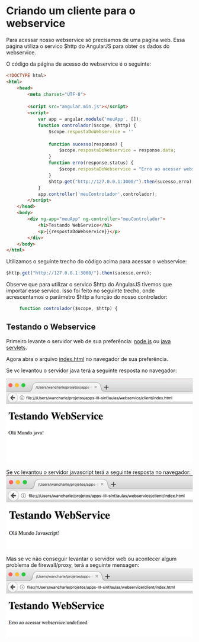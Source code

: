 
# Criando um cliente para o webservice

Para acessar nosso webservice só precisamos de uma pagina web. Essa página utiliza o servico $http do AngularJS para obter os dados do webservice.

O código da página  de acesso do webservice é o seguinte:
```HTML
<!DOCTYPE html>
<html>
    <head>
        <meta charset="UTF-8">

        <script src="angular.min.js"></script>
        <script>
            var app = angular.module('meuApp', []);
            function controlador($scope, $http) {
                $scope.respostaDoWebservice = '' 
                
                function sucesso(response) {
                    $scope.respostaDoWebservice = response.data;
                }
                function erro(response,status) {
                    $scope.respostaDoWebservice = "Erro ao acessar webservice:" + response.statusText + status;
                }
                $http.get("http://127.0.0.1:3000/").then(sucesso,erro);
            }
            app.controller('meuControlador',controlador);
        </script>
    </head>
    <body>
        <div ng-app="meuApp" ng-controller="meuControlador">
            <h1>Testando WebService</h1>
            <p>{{respostaDoWebservice}}</p>
        </div>
    </body>
</html>
```

Utilizamos o seguinte trecho do código acima para acessar o webservice:
```javascript 
$http.get("http://127.0.0.1:3000/").then(sucesso,erro);
```

Observe que para utilizar o servico $http do AngularJS tivemos que importar esse servico. Isso foi feito no seguinte trecho, onde acrescentamos o parâmetro $http a função do nosso controlador:
```javascript 
     function controlador($scope, $http) {
```



## Testando o Webservice

Primeiro levante o servidor web de sua preferência: [node.js](../server/node/) ou [java servlets](../server/java).


Agora abra o arquivo [index.html](index.html) no navegador de sua preferência.


Se vc levantou o servidor java terá a seguinte resposta no navegador:

![java](screenshot-java.png)


Se vc levantou o servidor javascript terá a seguinte resposta no navegador:
![javascript](screenshot-node.png)


Mas se vc não conseguir levantar o servidor web ou acontecer algum problema de firewall/proxy, terá a seguinte mensagen:
![java](screenshot-erro.png)


